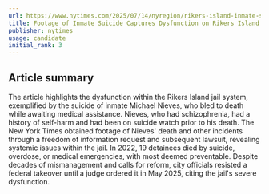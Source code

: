 ```yaml
---
url: https://www.nytimes.com/2025/07/14/nyregion/rikers-island-inmate-suicide-deaths-federal-takeover.html
title: Footage of Inmate Suicide Captures Dysfunction on Rikers Island
publisher: nytimes
usage: candidate
initial_rank: 3
---
```

## Article summary
The article highlights the dysfunction within the Rikers Island jail system, exemplified by the suicide of inmate Michael Nieves, who bled to death while awaiting medical assistance. Nieves, who had schizophrenia, had a history of self-harm and had been on suicide watch prior to his death. The New York Times obtained footage of Nieves' death and other incidents through a freedom of information request and subsequent lawsuit, revealing systemic issues within the jail. In 2022, 19 detainees died by suicide, overdose, or medical emergencies, with most deemed preventable. Despite decades of mismanagement and calls for reform, city officials resisted a federal takeover until a judge ordered it in May 2025, citing the jail's severe dysfunction.

